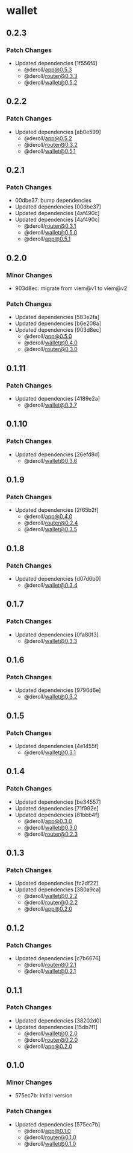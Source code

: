 # wallet

## 0.2.3

### Patch Changes

- Updated dependencies [1f556f4]
  - @deroll/app@0.5.3
  - @deroll/router@0.3.3
  - @deroll/wallet@0.5.2

## 0.2.2

### Patch Changes

- Updated dependencies [ab0e599]
  - @deroll/app@0.5.2
  - @deroll/router@0.3.2
  - @deroll/wallet@0.5.1

## 0.2.1

### Patch Changes

- 00dbe37: bump dependencies
- Updated dependencies [00dbe37]
- Updated dependencies [4af490c]
- Updated dependencies [4af490c]
  - @deroll/router@0.3.1
  - @deroll/wallet@0.5.0
  - @deroll/app@0.5.1

## 0.2.0

### Minor Changes

- 903d8ec: migrate from viem@v1 to viem@v2

### Patch Changes

- Updated dependencies [583e2fa]
- Updated dependencies [b6e208a]
- Updated dependencies [903d8ec]
  - @deroll/app@0.5.0
  - @deroll/wallet@0.4.0
  - @deroll/router@0.3.0

## 0.1.11

### Patch Changes

- Updated dependencies [4189e2a]
  - @deroll/wallet@0.3.7

## 0.1.10

### Patch Changes

- Updated dependencies [26efd8d]
  - @deroll/wallet@0.3.6

## 0.1.9

### Patch Changes

- Updated dependencies [2f65b2f]
  - @deroll/app@0.4.0
  - @deroll/router@0.2.4
  - @deroll/wallet@0.3.5

## 0.1.8

### Patch Changes

- Updated dependencies [d07d6b0]
  - @deroll/wallet@0.3.4

## 0.1.7

### Patch Changes

- Updated dependencies [0fa80f3]
  - @deroll/wallet@0.3.3

## 0.1.6

### Patch Changes

- Updated dependencies [9796d6e]
  - @deroll/wallet@0.3.2

## 0.1.5

### Patch Changes

- Updated dependencies [4e1455f]
  - @deroll/wallet@0.3.1

## 0.1.4

### Patch Changes

- Updated dependencies [be34557]
- Updated dependencies [71f992e]
- Updated dependencies [81bbb4f]
  - @deroll/app@0.3.0
  - @deroll/wallet@0.3.0
  - @deroll/router@0.2.3

## 0.1.3

### Patch Changes

- Updated dependencies [fc2df22]
- Updated dependencies [380a9ca]
  - @deroll/wallet@0.2.2
  - @deroll/router@0.2.2
  - @deroll/app@0.2.0

## 0.1.2

### Patch Changes

- Updated dependencies [c7b6676]
  - @deroll/router@0.2.1
  - @deroll/wallet@0.2.1

## 0.1.1

### Patch Changes

- Updated dependencies [38202d0]
- Updated dependencies [15db7f1]
  - @deroll/wallet@0.2.0
  - @deroll/router@0.2.0
  - @deroll/app@0.2.0

## 0.1.0

### Minor Changes

- 575ec7b: Initial version

### Patch Changes

- Updated dependencies [575ec7b]
  - @deroll/app@0.1.0
  - @deroll/router@0.1.0
  - @deroll/wallet@0.1.0
